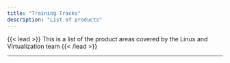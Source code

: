 ```yaml
---
title: "Training Tracks"
description: "List of products"
---
```


{{< lead >}}
This is a list of the product areas covered by the Linux and Virtualization team
{{< /lead >}}

---
